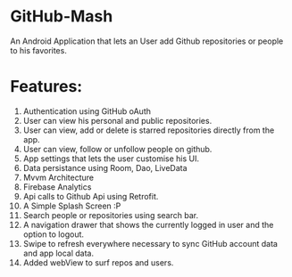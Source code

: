 # GitHub-Mash
An Android Application that lets an User add Github repositories or people to his favorites.

# Features:
1. Authentication using GitHub oAuth
2. User can view his personal and public repositories.
3. User can view, add or delete is starred repositories directly from the app.
4. User can view, follow or unfollow people on github.
5. App settings that lets the user customise his UI.
6. Data persistance using Room, Dao, LiveData
7. Mvvm Architecture
8. Firebase Analytics
9. Api calls to Github Api using Retrofit.
10. A Simple Splash Screen :P
11. Search people or repositories using search bar.
12. A navigation drawer that shows the currently logged in user and the option to logout.
13. Swipe to refresh everywhere necessary to sync GitHub account data and app local data.
14. Added webView to surf repos and users.
